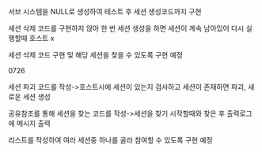 서브 시스템을 NULL로 생성하여 테스트 후 세션 생성코드까지 구현

세션 삭제 코드를 구현하지 않아 한 번 세션 생성을 하면 세션이 계속 남아있어 다시 실행할때 호스트 x

세션 삭제 코드 구현 및 해당 세션을 찾을 수 있도록 구현 예정

0726

세션 파괴 코드를 작성->호스트시에 세션이 있는지 검사하고 세션이 존재하면 파괴, 새로운 세션 생성

공유참조를 통해 세션을 찾는 코드를 작성->세션을 찾기 시작할때와 찾은 후 출력로그에 메시지 출력

리스트를 작성하여 여러 세션중 하나를 골라 참여할 수 있도록 구현 예정
